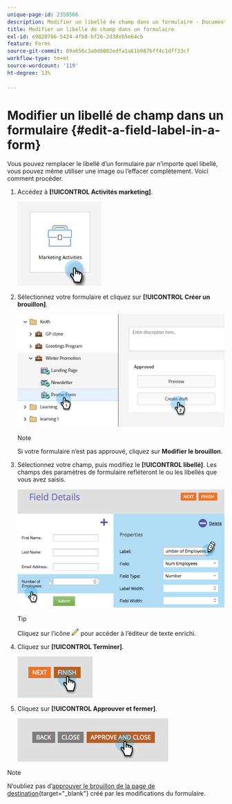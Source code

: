 ```yaml
---
unique-page-id: 2359566
description: Modifier un libellé de champ dans un formulaire - Documents Marketo - Documentation du produit
title: Modifier un libellé de champ dans un formulaire
exl-id: e9820766-5424-4fb8-bf26-2d38eb5e64cb
feature: Forms
source-git-commit: 09a656c3a0d0002edfa1a61b987bff4c1dff33cf
workflow-type: tm+mt
source-wordcount: '119'
ht-degree: 13%

---
```


# Modifier un libellé de champ dans un formulaire {#edit-a-field-label-in-a-form}

Vous pouvez remplacer le libellé d’un formulaire par n’importe quel libellé, vous pouvez même utiliser une image ou l’effacer complètement. Voici comment procéder.

1. Accédez à **[!UICONTROL Activités marketing]**.

   ![](assets/edit-a-field-label-in-a-form-1.png)

1. Sélectionnez votre formulaire et cliquez sur **[!UICONTROL Créer un brouillon]**.

   ![](assets/edit-a-field-label-in-a-form-2.png)

   >[!NOTE]
   >
   >Si votre formulaire n’est pas approuvé, cliquez sur **Modifier le brouillon**.

1. Sélectionnez votre champ, puis modifiez le **[!UICONTROL libellé]**. Les champs des paramètres de formulaire refléteront le ou les libellés que vous avez saisis.

   ![](assets/edit-a-field-label-in-a-form-3.png)

   >[!TIP]
   >
   >Cliquez sur l’icône ![crayon](assets/icon-pencil.png) pour accéder à l’éditeur de texte enrichi.

1. Cliquez sur **[!UICONTROL Terminer]**.

   ![](assets/edit-a-field-label-in-a-form-4.png)

1. Cliquez sur **[!UICONTROL Approuver et fermer]**.

   ![](assets/edit-a-field-label-in-a-form-5.png)

>[!NOTE]
>
>N’oubliez pas d’[approuver le brouillon de la page de destination](/help/marketo/product-docs/demand-generation/landing-pages/understanding-landing-pages/approve-unapprove-or-delete-a-landing-page.md){target="_blank"} créé par les modifications du formulaire.
